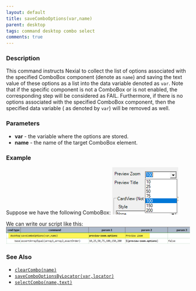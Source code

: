 ```yaml
---
layout: default
title: saveComboOptions(var,name)
parent: desktop
tags: command desktop combo select
comments: true
---
```


### Description
This command instructs Nexial to collect the list of options associated with the specified ComboBox component (denote 
as `name`) and saving the text value of these options as a list into the data variable denoted as `var`. Note that if
the specific component is not a ComboBox or is not enabled, the corresponding step will be considered as FAIL. 
Furthermore, if there is no options associated with the specified ComboBox component, then the specified data variable (
as denoted by `var`) will be removed as well.


### Parameters
- **var** - the variable where the options are stored.
- **name** - the name of the target ComboBox element.


### Example
Suppose we have the following ComboBox:
![](image/saveComboOptions_02.png)

We can write our script like this:
![](image/saveComboOptions_01.png)


### See Also
- [`clearCombo(name)`](clearCombo(name))
- [`saveComboOptionsByLocator(var,locator)`](saveComboOptionsByLocator(var,locator))
- [`selectCombo(name,text)`](selectCombo(name,text))
